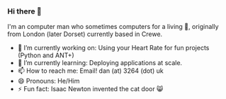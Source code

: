 ### Hi there 👋

I'm an computer man who sometimes computers for a living 🐧, originally from London (later Dorset) currently based in Crewe.

- 🔭 I’m currently working on: Using your Heart Rate for fun projects (Python and ANT+)
- 🌱 I’m currently learning: Deploying applications at scale.
- 📫 How to reach me: Email! dan (at) 3264 (dot) uk
- 😄 Pronouns: He/Him
- ⚡ Fun fact: Isaac Newton invented the cat door 😸
